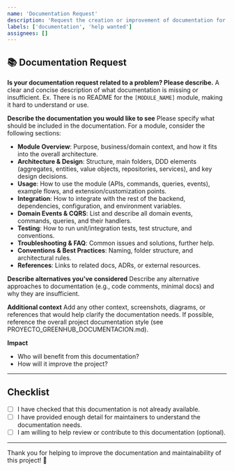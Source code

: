 ```yaml
---
name: 'Documentation Request'
description: 'Request the creation or improvement of documentation for a specific module or component.'
labels: ['documentation', 'help wanted']
assignees: []
---
```


## 📚 Documentation Request

**Is your documentation request related to a problem? Please describe.**
A clear and concise description of what documentation is missing or insufficient. Ex. There is no README for the `[MODULE_NAME]` module, making it hard to understand or use.

**Describe the documentation you would like to see**
Please specify what should be included in the documentation. For a module, consider the following sections:

- **Module Overview**: Purpose, business/domain context, and how it fits into the overall architecture.
- **Architecture & Design**: Structure, main folders, DDD elements (aggregates, entities, value objects, repositories, services), and key design decisions.
- **Usage**: How to use the module (APIs, commands, queries, events), example flows, and extension/customization points.
- **Integration**: How to integrate with the rest of the backend, dependencies, configuration, and environment variables.
- **Domain Events & CQRS**: List and describe all domain events, commands, queries, and their handlers.
- **Testing**: How to run unit/integration tests, test structure, and conventions.
- **Troubleshooting & FAQ**: Common issues and solutions, further help.
- **Conventions & Best Practices**: Naming, folder structure, and architectural rules.
- **References**: Links to related docs, ADRs, or external resources.

**Describe alternatives you've considered**
Describe any alternative approaches to documentation (e.g., code comments, minimal docs) and why they are insufficient.

**Additional context**
Add any other context, screenshots, diagrams, or references that would help clarify the documentation needs. If possible, reference the overall project documentation style (see PROYECTO_GREENHUB_DOCUMENTACION.md).

**Impact**

- Who will benefit from this documentation?
- How will it improve the project?

---

## Checklist

- [ ] I have checked that this documentation is not already available.
- [ ] I have provided enough detail for maintainers to understand the documentation needs.
- [ ] I am willing to help review or contribute to this documentation (optional).

---

Thank you for helping to improve the documentation and maintainability of this project! 🙌
